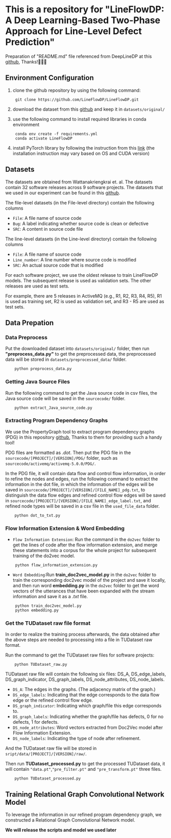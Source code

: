 
# This is a repository for "LineFlowDP: A Deep Learning-Based Two-Phase Approach for Line-Level Defect Prediction"
  
Preparation of "README.md" file referenced from DeepLineDP at this [github](https://github.com/awsm-research/DeepLineDP), Thanks!🥰🥰🥰

  
## Environment Configuration
  
1. clone the github repository by using the following command:

		git clone https://github.com/LineFlowDP/LineFlowDP.git

2. download the dataset from this [github](https://github.com/awsm-research/line-level-defect-prediction) and keep it in `datasets/original/`

3. use the following command to install required libraries in conda environment

		conda env create -f requirements.yml
		conda activate LineFlowDP

4. install PyTorch library by following the instruction from this [link](https://pytorch.org/) (the installation instruction may vary based on OS and CUDA version)
  
## Datasets

The datasets are obtained from Wattanakriengkrai et. al. The datasets contain 32 software releases across 9 software projects. The datasets that we used in our experiment can be found in this [github](https://github.com/awsm-research/line-level-defect-prediction).

The file-level datasets (in the File-level directory) contain the following columns

 - `File`: A file name of source code
 - `Bug`: A label indicating whether source code is clean or defective
 - `SRC`: A content in source code file

The line-level datasets (in the Line-level directory) contain the following columns
 - `File`: A file name of source code
 - `Line_number`: A line number where source code is modified
 - `SRC`: An actual source code that is modified

For each software project, we use the oldest release to train LineFlowDP models. The subsequent release is used as validation sets. The other releases are used as test sets.

For example, there are 5 releases in ActiveMQ (e.g., R1, R2, R3, R4, R5), R1 is used as training set, R2 is used as validation set, and R3 - R5 are used as test sets.


## Data Prepation

### Data Preprocess

Put the downloaded dataset into `datasets/original/` folder, then run **"preprocess_data.py"** to get the preprocessed data, the preprocessed data will be stored in `datasets/preprocessed_data/` folder.

		python preprocess_data.py

### Getting Java Source Files

Run the following command to get the Java source code in csv files, the Java source code will be saved in the `sourcecode/` folder.
		
		python extract_Java_source_code.py

### Extracting Program Dependency Graphs

We use the PropertyGraph tool to extract program dependency graphs (PDG) in this repository  [github](https://github.com/Zanbrachrissik/PropertyGraph), Thanks to them for providing such a handy tool!

PDG files are formatted as *.dot*. Then put the PDG file in the `sourcecode/[PROJECT]/[VERSION]/PDG/` folder, such as `sourcecode/activemq/activemq-5.0.0/PDG/`.

In the PDG file, it will contain data flow and control flow information, in order to refine the nodes and edges, run the following command to extract the information in the dot file, in which the information of the edges will be saved in `sourcecode/[PROJECT]/[VERSION]/[FILE_NAME]_pdg.txt`, to distinguish the data flow edges and refined control flow edges will be saved in `sourcecode/[PROJECT]/[VERSION]/[FILE_NAME]_edge_label.txt`, and refined node types will be saved in a csv file in the `used_file_data` folder.

		python dot_to_txt.py

### Flow Information Extension & Word Embedding

 - `Flow Information Extension`: Run the command in the `do2vec` folder to get the lines of code after the flow information extension, and merge these statements into a corpus for the whole project for subsequent training of the do2vec model.
 
		python flow_information_extension.py
 
 - `Word Embedding`:Run **train_doc2vec_model.py** in the `do2vec` folder to train the corresponding doc2vec model of the project and save it locally, and then run word **embedding.py** in the `do2vec` folder to get the word vectors of the utterances that have been expanded with the stream information and save it as a *.txt* file.
 
		python train_doc2vec_model.py
		python embedding.py

### Get the TUDataset raw file format

In order to realize the training process afterwards, the data obtained after the above steps are needed to processing into a file in TUDataset raw format.

Run the command to get the TUDataset raw files for software projects:

		python TUDataset_raw.py

TUDataset raw file will contain the following six files: DS_A, DS_edge_labels, DS_graph_indicator, DS_graph_labels, DS_node_attributes, DS_node_labels.

 - `DS_A`: The edges in the graphs. (The adjacency matrix of the graph.)
 - `DS_edge_labels`: Indicating that the edge corresponds to the data flow edge or the refined control flow edge.
 - `DS_graph_indicator`: Indicating which graph/file this edge corresponds to.
 - `DS_graph_labels`: Indicating whether the graph/file has defects, 0 for no defects, 1 for defects.
 - `DS_node_attributes`: Word vectors extracted from Doc2Vec model after Flow Information Extension.
 - `DS_node_labels`: Indicating the type of node after refinement.
 
And the TUDataset raw file will be stored in `sript/data/[PROJECT]/[VERSION]/raw/`.
 
Then run **TUDataset_processed.py** to get the processed TUDataset data, it will contain `"data.pt"`,`"pre_filter.pt"` and `"pre_transform.pt"` three files.

		python TUDataset_processed.py

## Training Relational Graph Convolutional Network Model

To leverage the information in our refined program dependency graph, we constructed a Relational Graph Convolutional Network model.

**We will release the scripts and model we used later**



